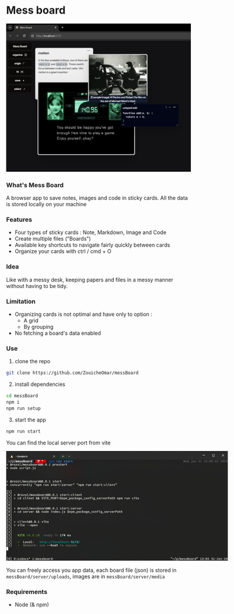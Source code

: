 <!-- @format -->

# Mess board

<img
  src="public/hero.png"
  alt="Mess Board screen shot"
  title="screenshot"
  style="display: inline-block; margin: 0 auto; max-width : 500px">

### What's Mess Board

A browser app to save notes, images and code in sticky cards.
All the data is stored locally on your machine

### Features

-  Four types of sticky cards : Note, Markdown, Image and Code
-  Create multiple files ("Boards")
-  Available key shortcuts to navigate fairly quickly between cards
-  Organize your cards with ctrl / cmd + O

### Idea

Like with a messy desk, keeping papers and files in a messy manner without having to be tidy.

### Limitation

-  Organizing cards is not optimal and have only to option :
   -  A grid
   -  By grouping
-  No fetching a board's data enabled

### Use

1. clone the repo

```bash
git clone https://github.com/ZouicheOmar/messBoard
```

2. install dependencies

```bash
cd messBoard
npm i
npm run setup
```

3. start the app

```bash
npm run start
```

You can find the local server port from vite

<img
  src="public/port.png"
  alt="local server port information"
  title="screenshot"
  style="display: inline-block; margin: 0 auto; max-width : 600px">

You can freely access you app data, each board file (json) is stored in `messBoard/server/uploads`, images are in `messBoard/server/media`

### Requirements

-  Node (& npm)
